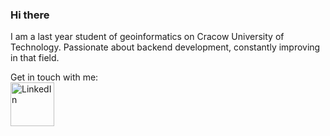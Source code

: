 ### Hi there
I am a last year student of geoinformatics on Cracow University of Technology. Passionate about backend development, constantly improving in that field.

Get in touch with me:  
<a href="https://www.linkedin.com/in/jakub-mikos0110" rel="nofollow"><img src="https://img.shields.io/badge/LinkedIn-0077B5?style=for-the-badge&logo=linkedin&logoColor=white" alt="LinkedIn" width="70" style="max-width: 100%;"></a>
